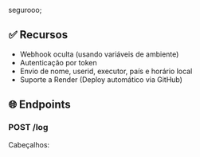 segurooo;



## ✅ Recursos

- Webhook oculta (usando variáveis de ambiente)
- Autenticação por token
- Envio de nome, userid, executor, país e horário local
- Suporte a Render (Deploy automático via GitHub)

## 🌐 Endpoints

### POST /log

Cabeçalhos:
